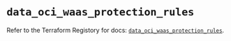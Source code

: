 # `data_oci_waas_protection_rules`

Refer to the Terraform Registory for docs: [`data_oci_waas_protection_rules`](https://registry.terraform.io/providers/oracle/oci/6.18.0/docs/data-sources/waas_protection_rules).
